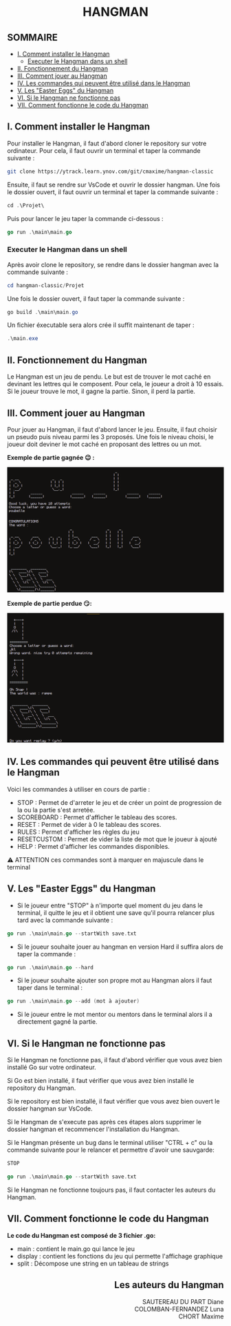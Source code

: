 # <div align="center">HANGMAN
## SOMMAIRE
- [I. Comment installer le Hangman](#i-comment-installer-le-hangman)
    - [Executer le Hangman dans un shell](#executer-le-hangman-dans-un-shell)
- [II. Fonctionnement du Hangman](#ii-fonctionnement-du-hangman)
- [III. Comment jouer au Hangman](#iii-comment-jouer-au-hangman)
- [IV. Les commandes qui peuvent être utilisé dans le Hangman](#iv-les-commandes-qui-peuvent-être-utilisé-dans-le-hangman)
- [V. Les "Easter Eggs" du Hangman](#v-les-easter-eggs-du-hangman)
- [VI. Si le Hangman ne fonctionne pas](#vi-si-le-hangman-ne-fonctionne-pas)
- [VII. Comment fonctionne le code du Hangman](#vii-comment-fonctionne-le-code-du-hangman)

## I. Comment installer le Hangman
Pour installer le Hangman, il faut d'abord cloner le repository sur votre ordinateur. Pour cela, il faut ouvrir un terminal et taper la commande suivante :
```bash
git clone https://ytrack.learn.ynov.com/git/cmaxime/hangman-classic
```
Ensuite, il faut se rendre sur VsCode et ouvrir le dossier hangman. Une fois le dossier ouvert, il faut ouvrir un terminal et taper la commande suivante :
```go
cd .\Projet\
```
Puis pour lancer le jeu taper la commande ci-dessous :
```go
go run .\main\main.go
```
### Executer le Hangman dans un shell  
Après avoir clone le repository, se rendre dans le dossier hangman avec la commande suivante :
```powershell
cd hangman-classic/Projet
```
 Une fois le dossier ouvert, il faut taper la commande suivante :
```powershell
go build .\main\main.go
```
Un fichier éxecutable sera alors crée il suffit maintenant de taper :
```powershell
.\main.exe
```
## II. Fonctionnement du Hangman
Le Hangman est un jeu de pendu. Le but est de trouver le mot caché en devinant les lettres qui le composent. Pour cela, le joueur a droit à 10 essais. Si le joueur trouve le mot, il gagne la partie. Sinon, il perd la partie.
## III. Comment jouer au Hangman 
Pour jouer au Hangman, il faut d'abord lancer le jeu. Ensuite, il faut choisir un pseudo puis niveau parmi les 3 proposés. Une fois le niveau choisi, le joueur doit deviner le mot caché en proposant des lettres ou un mot. 

**Exemple de partie gagnée &#x1F609; :**   

![Alt text](<Projet/image/hang win.PNG>)

 
**Exemple de partie perdue &#x1F60F;:** 

![Alt text](<Projet/image/hang loose.PNG>)


## IV. Les commandes qui peuvent être utilisé dans le Hangman  
Voici les commandes à utiliser en cours de partie :  
- STOP : Permet de d'arreter le jeu et de créer un point de progression de la ou la partie s'est arretée.
- SCOREBOARD : Permet d'afficher le tableau des scores.
- RESET : Permet de vider à 0 le tableau des scores.
- RULES : Permet d'afficher les règles du jeu
- RESETCUSTOM : Permet de vider la liste de mot que le joueur à ajouté 
- HELP : Permet d'afficher les commandes disponibles.

⚠️ ATTENTION ces commandes sont à marquer en majuscule dans le terminal
## V. Les "Easter Eggs" du Hangman
- Si le joueur entre "STOP" à n'importe quel moment du jeu dans le terminal, il quitte le jeu et il obtient une save qu'il pourra relancer plus tard avec la commande suivante : 
```go
go run .\main\main.go --startWith save.txt
```
- Si le joueur souhaite jouer au hangman en version Hard il suffira alors de taper la commande : 
```go
go run .\main\main.go --hard
```
- Si le joueur souhaite ajouter son propre mot au Hangman alors il faut taper dans le terminal :
```go
go run .\main\main.go --add (mot à ajouter)
```
- Si le joueur entre le mot mentor ou mentors dans le terminal alors il a directement gagné la partie.
## VI. Si le Hangman ne fonctionne pas
Si le Hangman ne fonctionne pas, il faut d'abord vérifier que vous avez bien installé Go sur votre ordinateur. 

Si Go est bien installé, il faut vérifier que vous avez bien installé le repository du Hangman.

Si le repository est bien installé, il faut vérifier que vous avez bien ouvert le dossier hangman sur VsCode.

Si le Hangman de s'execute pas après ces étapes alors supprimer le dossier hangman et recommencer l'installation du Hangman.

Si le Hangman présente un bug dans le terminal utiliser "CTRL + c" ou la commande suivante pour le relancer et permettre d'avoir une sauvgarde:
```go
STOP
```
```go
go run .\main\main.go --startWith save.txt
```

Si le Hangman ne fonctionne toujours pas, il faut contacter les auteurs du Hangman.
## VII. Comment fonctionne le code du Hangman
**Le code du Hangman est composé de 3 fichier .go:**
- main : contient le main.go qui lance le jeu
- display : contient les fonctions du jeu qui permette l'affichage graphique 
- split : Décompose une string en un tableau de strings 
 
## <div align="right">Les auteurs du Hangman
<div align="right">SAUTEREAU DU PART Diane  
<div align="right">COLOMBAN-FERNANDEZ Luna  
<div align="right">CHORT Maxime